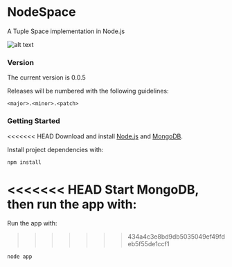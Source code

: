 NodeSpace
=========

A Tuple Space implementation in Node.js

![alt text](http://chrisjh.bitbucket.org/nodespace/img/architecture.PNG "Architecture")

### Version

The current version is 0.0.5

Releases will be numbered with the following guidelines:
	
`<major>.<minor>.<patch>`

### Getting Started

<<<<<<< HEAD
Download and install [Node.js](http://www.nodejs.org) and [MongoDB](http://mongodb.org).

Install project dependencies with:

`npm install`

<<<<<<< HEAD
Start MongoDB, then run the app with:
=======
Run the app with:
>>>>>>> 434a4c3e8bd9db5035049ef49fdeb5f55de1ccf1

`node app`